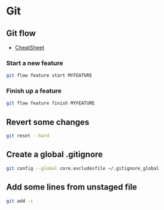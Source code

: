 # Git

## Git flow

- [CheatSheet](https://danielkummer.github.io/git-flow-cheatsheet/#)

### Start a new feature

```sh
git flow feature start MYFEATURE
```

### Finish up a feature

```sh
git flow feature finish MYFEATURE
```

## Revert some changes

```sh
git reset --hard
```

## Create a global .gitignore

```sh
git config --global core.excludesfile ~/.gitignore_global
```

## Add some lines from unstaged file

```sh
git add -i
```
